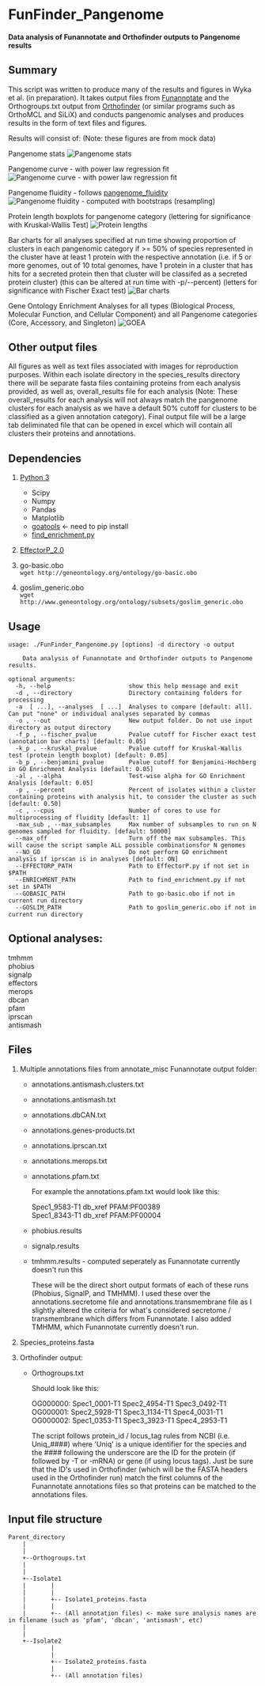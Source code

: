 # FunFinder_Pangenome
#### Data analysis of Funannotate and Orthofinder outputs to Pangenome results

## Summary

This script was written to produce many of the results and figures in Wyka et al. (in preparation). It takes output files from [Funannotate](https://github.com/nextgenusfs/funannotate) and the Orthogroups.txt output from [Orthofinder](https://github.com/davidemms/OrthoFinder) (or similar programs such as OrthoMCL and SiLiX) and conducts pangenomic analyses and produces results in the form of text files and figures.

Results will consist of: (Note: these figures are from mock data)

Pangenome stats
![Pangenome stats](https://github.com/PlantDr430/images/blob/master/Pangenome_stats.png)

Pangenome curve - with power law regression fit
![Pangenome curve - with power law regression fit](https://github.com/PlantDr430/images/blob/master/Pangenome_curve.png)

Pangenome fluidity - follows [pangenome_fluidity](https://github.com/PlantDr430/CSU_scripts/blob/master/pangenome_fluidity.py)
![Pangenome fluidity - computed with bootstraps (resampling)](https://github.com/PlantDr430/images/blob/master/Species_9_pangenome_fluidity.png)

Protein length boxplots for pangenome category (lettering for significance with Kruskal-Wallis Test)
![Protein lengths](https://github.com/PlantDr430/images/blob/master/Protein_lengths.png)

Bar charts for all analyses specified at run time showing proportion of clusters in each pangenomic category if >= 50% of species represented in the cluster have at least 1 protein with the respective annotation (i.e. if 5 or more genomes, out of 10 total genomes, have 1 protein in a cluster that has hits for a secreted protein then that cluster will be classifed as a secreted protein cluster) (this can be altered at run time with -p/--percent) (letters for significance with Fischer Exact test)
![Bar charts](https://github.com/PlantDr430/images/blob/master/secretome_pangenome_bar.png)

Gene Ontology Enrichment Analyses for all types (Biological Process, Molecular Function, and Cellular Component) and all Pangenome categories (Core, Accessory, and Singleton)
![GOEA](https://github.com/PlantDr430/images/blob/master/GOEA_Accessory_MF.png)

## Other output files

All figures as well as text files associated with images for reproduction purposes. Within each isolate directory in the species_results directory there will be separate fasta files containing proteins from each analysis provided, as well as, overall_results file for each analysis (Note: These overall_results for each analysis will not always match the pangenome clusters for each analysis as we have a default 50% cutoff for clusters to be classified as a given annotation category). Final output file will be a large tab deliminated file that can be opened in excel which will contain all clusters their proteins and annotations. 

## Dependencies 

1. [Python 3](https://www.python.org/downloads/)   
    * Scipy
    * Numpy
    * Pandas
    * Matplotlib
    * [goatools](https://github.com/tanghaibao/goatools) <- need to pip install
    * [find_enrichment.py](https://github.com/tanghaibao/goatools/blob/master/scripts/find_enrichment.py)   
    
2. [EffectorP_2.0](http://effectorp.csiro.au/software.html)   
3. go-basic.obo   
`wget http://geneontology.org/ontology/go-basic.obo`
4. goslim_generic.obo   
`wget http://www.geneontology.org/ontology/subsets/goslim_generic.obo`

## Usage

```
usage: ./FunFinder_Pangenome.py [options] -d directory -o output

    Data analysis of Funannotate and Orthofinder outputs to Pangenome results.

optional arguments:
  -h, --help                      show this help message and exit
  -d , --directory                Directory containing folders for processing
  -a  [ ...], --analyses  [ ...]  Analyses to compare [default: all]. Can put "none" or individual analyses separated by commas
  -o , --out                      New output folder. Do not use input directory as output directory
  -f_p , --fischer_pvalue         Pvalue cutoff for Fischer exact test (annotation bar charts) [default: 0.05]
  -k_p , --kruskal_pvalue         Pvalue cutoff for Kruskal-Wallis test (protein length boxplot) [default: 0.05]
  -b_p , --benjamini_pvalue       Pvalue cutoff for Benjamini-Hochberg in GO Enrichment Analysis [default: 0.05]
  -al , --alpha                   Test-wise alpha for GO Enrichment Analysis [default: 0.05]
  -p , --percent                  Percent of isolates within a cluster containing proteins with analysis hit, to consider the cluster as such [default: 0.50]
  -c , --cpus                     Number of cores to use for multiprocessing of fluidity [default: 1]
  -max_sub , --max_subsamples     Max number of subsamples to run on N genomes sampled for fluidity. [default: 50000]
  --max_off                       Turn off the max subsamples. This will cause the script sample ALL possible combinationsfor N genomes
  --NO_GO                         Do not perform GO enrichment analysis if iprscan is in analyses [default: ON]
  --EFFECTORP_PATH                Path to EffectorP.py if not set in $PATH
  --ENRICHMENT_PATH               Path to find_enrichment.py if not set in $PATH
  --GOBASIC_PATH                  Path to go-basic.obo if not in current run directory
  --GOSLIM_PATH                   Path to goslim_generic.obo if not in current run directory
```

## Optional analyses:
tmhmm   
phobius   
signalp   
effectors   
merops   
dbcan   
pfam   
iprscan   
antismash   

## Files 

1. Multiple annotations files from annotate_misc Funannotate output folder:

      * annotations.antismash.clusters.txt   
      * annotations.antismash.txt    
      * annotations.dbCAN.txt   
      * annotations.genes-products.txt   
      * annotations.iprscan.txt   
      * annotations.merops.txt   
      * annotations.pfam.txt   
      
          For example the annotations.pfam.txt would look like this:
          
          Spec1_9583-T1  db_xref	PFAM:PF00389   
          Spec1_8343-T1  db_xref	PFAM:PF00004
 
      * phobius.results   
      * signalp.results   
      * tmhmm.results - computed seperately as Funannotate currently doesn't run this   
      
          These will be the direct short output formats of each of these runs (Phobius, SignalP, and TMHMM). I used these over the annotations.secretome file and annotations.transmembrane file as I slightly altered the criteria for what's considered secretome / transmembrane which differs from Funannotate. I also added TMHMM, which Funannotate currently doesn't run.

2. Species_proteins.fasta 

3. Orthofinder output:

      * Orthogroups.txt
      
          Should look like this: 
      
          OG000000: Spec1_0001-T1 Spec2_4954-T1 Spec3_0492-T1   
          OG000001: Spec2_5928-T1 Spec3_1134-T1 Spec4_0031-T1   
          OG000002: Spec1_0353-T1 Spec3_3923-T1 Spec4_2953-T1   
          
          The script follows protein_id / locus_tag rules from NCBI (i.e. Uniq_####) where 'Uniq' is a unique identifier for the species and the #### following the underscore are the ID for the protein (if followed by -T or -mRNA) or gene (if using locus tags). Just be sure that the ID's used in Orthofinder (which will be the FASTA headers used in the Orthofinder run) match the first columns of the Funannotate annotations files so that proteins can be matched to the annotations files.

## Input file structure

```
Parent_directory
    |
    |
    +--Orthogroups.txt
    |
    |
    +--Isolate1 
    |       |
    |       |
    |       +-- Isolate1_proteins.fasta
    |       |
    |       +-- (All annotation files) <- make sure analysis names are in filename (such as 'pfam', 'dbcan', 'antismash', etc)
    |
    |
    +--Isolate2
            |
            |
            +-- Isolate2_proteins.fasta
            |
            +-- (All annotation files)
```


